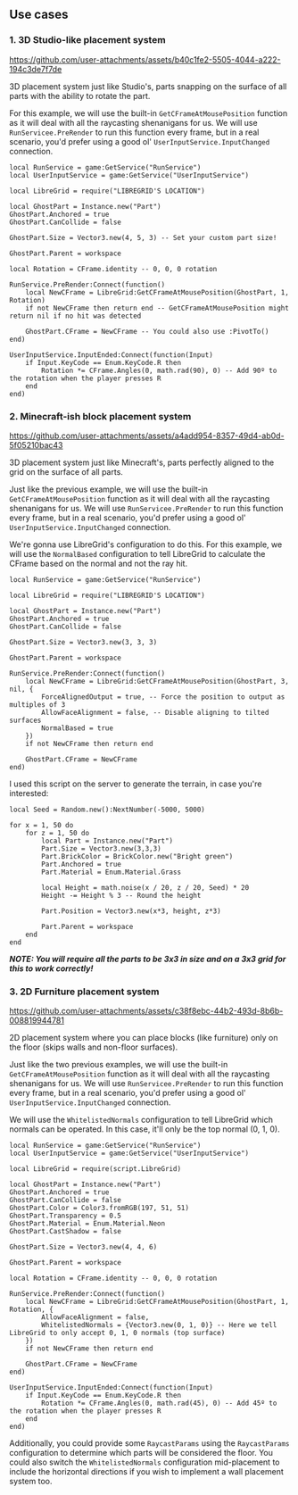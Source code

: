## Use cases

### 1. 3D Studio-like placement system

https://github.com/user-attachments/assets/b40c1fe2-5505-4044-a222-194c3de7f7de

3D placement system just like Studio's, parts snapping on the surface of all parts with the ability to rotate the part.

For this example, we will use the built-in `GetCFrameAtMousePosition` function as it will deal with all the raycasting shenanigans for us. We will use `RunServicee.PreRender` to run this function every frame, but in a real scenario, you'd prefer using a good ol' `UserInputService.InputChanged` connection.

```luau
local RunService = game:GetService("RunService")
local UserInputService = game:GetService("UserInputService")

local LibreGrid = require("LIBREGRID'S LOCATION")

local GhostPart = Instance.new("Part")
GhostPart.Anchored = true
GhostPart.CanCollide = false

GhostPart.Size = Vector3.new(4, 5, 3) -- Set your custom part size!

GhostPart.Parent = workspace

local Rotation = CFrame.identity -- 0, 0, 0 rotation

RunService.PreRender:Connect(function()
	local NewCFrame = LibreGrid:GetCFrameAtMousePosition(GhostPart, 1, Rotation)
	if not NewCFrame then return end -- GetCFrameAtMousePosition might return nil if no hit was detected
	
	GhostPart.CFrame = NewCFrame -- You could also use :PivotTo()
end)

UserInputService.InputEnded:Connect(function(Input)
	if Input.KeyCode == Enum.KeyCode.R then
		Rotation *= CFrame.Angles(0, math.rad(90), 0) -- Add 90º to the rotation when the player presses R
	end
end)
```

### 2. Minecraft-ish block placement system


https://github.com/user-attachments/assets/a4add954-8357-49d4-ab0d-5f05210bac43


3D placement system just like Minecraft's, parts perfectly aligned to the grid on the surface of all parts.

Just like the previous example, we will use the built-in `GetCFrameAtMousePosition` function as it will deal with all the raycasting shenanigans for us. We will use `RunServicee.PreRender` to run this function every frame, but in a real scenario, you'd prefer using a good ol' `UserInputService.InputChanged` connection.

We're gonna use LibreGrid's configuration to do this. For this example, we will use the `NormalBased` configuration to tell LibreGrid to calculate the CFrame based on the normal and not the ray hit.

```luau
local RunService = game:GetService("RunService")

local LibreGrid = require("LIBREGRID'S LOCATION")

local GhostPart = Instance.new("Part")
GhostPart.Anchored = true
GhostPart.CanCollide = false

GhostPart.Size = Vector3.new(3, 3, 3)

GhostPart.Parent = workspace

RunService.PreRender:Connect(function()
	local NewCFrame = LibreGrid:GetCFrameAtMousePosition(GhostPart, 3, nil, {
		ForceAlignedOutput = true, -- Force the position to output as multiples of 3
 		AllowFaceAlignment = false, -- Disable aligning to tilted surfaces
 		NormalBased = true
	})
	if not NewCFrame then return end
	
	GhostPart.CFrame = NewCFrame
end)
```

I used this script on the server to generate the terrain, in case you're interested:
```luau
local Seed = Random.new():NextNumber(-5000, 5000)

for x = 1, 50 do
	for z = 1, 50 do
		local Part = Instance.new("Part")
		Part.Size = Vector3.new(3,3,3)
		Part.BrickColor = BrickColor.new("Bright green")
		Part.Anchored = true
		Part.Material = Enum.Material.Grass

		local Height = math.noise(x / 20, z / 20, Seed) * 20
		Height -= Height % 3 -- Round the height
		
		Part.Position = Vector3.new(x*3, height, z*3)
		
		Part.Parent = workspace
	end
end
```

***NOTE: You will require all the parts to be 3x3 in size and on a 3x3 grid for this to work correctly!***


### 3. 2D Furniture placement system


https://github.com/user-attachments/assets/c38f8ebc-44b2-493d-8b6b-008819944781


2D placement system where you can place blocks (like furniture) only on the floor (skips walls and non-floor surfaces). 

Just like the two previous examples, we will use the built-in `GetCFrameAtMousePosition` function as it will deal with all the raycasting shenanigans for us. We will use `RunServicee.PreRender` to run this function every frame, but in a real scenario, you'd prefer using a good ol' `UserInputService.InputChanged` connection.

We will use the `WhitelistedNormals` configuration to tell LibreGrid which normals can be operated. In this case, it'll only be the top normal (0, 1, 0).

```luau
local RunService = game:GetService("RunService")
local UserInputService = game:GetService("UserInputService")

local LibreGrid = require(script.LibreGrid)

local GhostPart = Instance.new("Part")
GhostPart.Anchored = true
GhostPart.CanCollide = false
GhostPart.Color = Color3.fromRGB(197, 51, 51)
GhostPart.Transparency = 0.5
GhostPart.Material = Enum.Material.Neon
GhostPart.CastShadow = false

GhostPart.Size = Vector3.new(4, 4, 6)

GhostPart.Parent = workspace

local Rotation = CFrame.identity -- 0, 0, 0 rotation

RunService.PreRender:Connect(function()
	local NewCFrame = LibreGrid:GetCFrameAtMousePosition(GhostPart, 1, Rotation, {
		AllowFaceAlignment = false,
		WhitelistedNormals = {Vector3.new(0, 1, 0)} -- Here we tell LibreGrid to only accept 0, 1, 0 normals (top surface)
	})
	if not NewCFrame then return end
	
	GhostPart.CFrame = NewCFrame
end)

UserInputService.InputEnded:Connect(function(Input)
	if Input.KeyCode == Enum.KeyCode.R then
		Rotation *= CFrame.Angles(0, math.rad(45), 0) -- Add 45º to the rotation when the player presses R
	end
end)
```

Additionally, you could provide some `RaycastParams` using the `RaycastParams` configuration to determine which parts will be considered the floor. You could also switch the `WhitelistedNormals` configuration mid-placement to include the horizontal directions if you wish to implement a wall placement system too.
